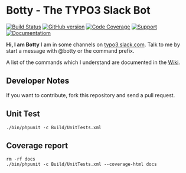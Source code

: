 Botty - The TYPO3 Slack Bot
===========================

[![Build Status](https://travis-ci.org/NeoBlack/T3Bot.svg)](https://travis-ci.org/NeoBlack/T3Bot) [![GitHub version](https://badge.fury.io/gh/NeoBlack%2FT3Bot.svg)](http://badge.fury.io/gh/NeoBlack%2FT3Bot) [![Code Coverage](https://img.shields.io/badge/coverage-report-blue.svg)](https://htmlpreview.github.io/?https://github.com/NeoBlack/T3Bot/blob/master/docs/index.html) [![Support](https://img.shields.io/badge/support-slack-blue.svg)](https://typo3.slack.com/messages/t3bot/) [![Documentatiom](https://img.shields.io/badge/documentation-wiki-blue.svg)](https://wiki.typo3.org/T3Bot)

**Hi, I am Botty**
I am in some channels on [typo3.slack.com](http://typo3.slack.com/). Talk to me by start a message with @botty or the command prefix.

A list of the commands which I understand are documented in the [Wiki](http://wiki.typo3.org/T3Bot).

## Developer Notes

If you want to contribute, fork this repository and send a pull request.

## Unit Test

```
./bin/phpunit -c Build/UnitTests.xml
```

## Coverage report

```
rm -rf docs
./bin/phpunit -c Build/UnitTests.xml --coverage-html docs
```
